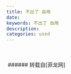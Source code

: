 ```yaml
---
title: 不出了 自用
date: 
keywords: 不出了 自用
description: 
categories: used
---
```

<td class="t_f" id="postmessage_2315846">

<br/>
<br/>
<img alt="" border="0" onclick="" onmouseover="" smilieid="149" src="static/image/smiley/default/shy.gif"/></td>
###### 转载自[菲龙网]